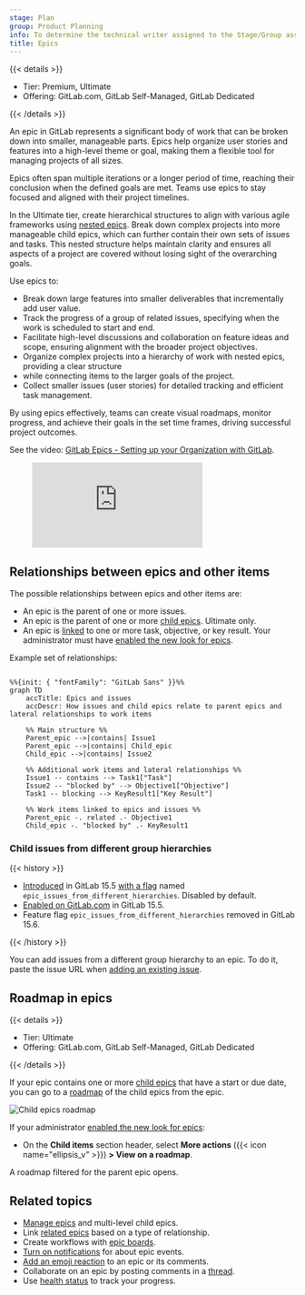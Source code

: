 ```yaml
---
stage: Plan
group: Product Planning
info: To determine the technical writer assigned to the Stage/Group associated with this page, see https://handbook.gitlab.com/handbook/product/ux/technical-writing/#assignments
title: Epics
---
```


{{< details >}}

- Tier: Premium, Ultimate
- Offering: GitLab.com, GitLab Self-Managed, GitLab Dedicated

{{< /details >}}

An epic in GitLab represents a significant body of work that can be broken down into smaller,
manageable parts.
Epics help organize user stories and features into a high-level theme or goal, making them a flexible
tool for managing projects of all sizes.

Epics often span multiple iterations or a longer period of time, reaching their conclusion when the
defined goals are met.
Teams use epics to stay focused and aligned with their project timelines.

In the Ultimate tier, create hierarchical structures to align with various agile frameworks using
[nested epics](manage_epics.md#multi-level-child-epics).
Break down complex projects into more manageable child epics, which can further contain their own
sets of issues and tasks.
This nested structure helps maintain clarity and ensures all aspects of a project are covered without
losing sight of the overarching goals.

Use epics to:

- Break down large features into smaller deliverables that incrementally add user value.
- Track the progress of a group of related issues, specifying when the work is scheduled to start
  and end.
- Facilitate high-level discussions and collaboration on feature ideas and scope, ensuring alignment
  with the broader project objectives.
- Organize complex projects into a hierarchy of work with nested epics, providing a clear structure
- while connecting items to the larger goals of the project.
- Collect smaller issues (user stories) for detailed tracking and efficient task management.

By using epics effectively, teams can create visual roadmaps, monitor progress, and achieve their
goals in the set time frames, driving successful project outcomes.

<div class="video-fallback">
  See the video: <a href="https://www.youtube.com/watch?v=c0EwYYUZppw">GitLab Epics - Setting up your Organization with GitLab</a>.
</div>
<figure class="video-container">
  <iframe src="https://www.youtube-nocookie.com/embed/c0EwYYUZppw" frameborder="0" allowfullscreen> </iframe>
</figure>

## Relationships between epics and other items

The possible relationships between epics and other items are:

- An epic is the parent of one or more issues.
- An epic is the parent of one or more [child epics](manage_epics.md#multi-level-child-epics). Ultimate only.
- An epic is [linked](linked_epics.md) to one or more task, objective, or key result.
  Your administrator must have [enabled the new look for epics](epic_work_items.md).

Example set of relationships:

```mermaid

%%{init: { "fontFamily": "GitLab Sans" }}%%
graph TD
    accTitle: Epics and issues
    accDescr: How issues and child epics relate to parent epics and lateral relationships to work items

    %% Main structure %%
    Parent_epic -->|contains| Issue1
    Parent_epic -->|contains| Child_epic
    Child_epic -->|contains| Issue2

    %% Additional work items and lateral relationships %%
    Issue1 -- contains --> Task1["Task"]
    Issue2 -- "blocked by" --> Objective1["Objective"]
    Task1 -- blocking --> KeyResult1["Key Result"]

    %% Work items linked to epics and issues %%
    Parent_epic -. related .- Objective1
    Child_epic -. "blocked by" .- KeyResult1

```

### Child issues from different group hierarchies

{{< history >}}

- [Introduced](https://gitlab.com/gitlab-org/gitlab/-/issues/371081) in GitLab 15.5 [with a flag](../../../administration/feature_flags.md) named `epic_issues_from_different_hierarchies`. Disabled by default.
- [Enabled on GitLab.com](https://gitlab.com/gitlab-org/gitlab/-/issues/373304) in GitLab 15.5.
- Feature flag `epic_issues_from_different_hierarchies` removed in GitLab 15.6.

{{< /history >}}

You can add issues from a different group hierarchy to an epic.
To do it, paste the issue URL when
[adding an existing issue](manage_epics.md#add-an-existing-issue-to-an-epic).

## Roadmap in epics

{{< details >}}

- Tier: Ultimate
- Offering: GitLab.com, GitLab Self-Managed, GitLab Dedicated

{{< /details >}}

If your epic contains one or more [child epics](manage_epics.md#multi-level-child-epics) that
have a start or due date, you can go to a [roadmap](../roadmap/_index.md)
of the child epics from the epic.

![Child epics roadmap](img/epic_view_roadmap_v12_9.png)

<!-- When epics as work items are generally available, the steps below should be the only ones here. -->

If your administrator [enabled the new look for epics](epic_work_items.md):

- On the **Child items** section header, select **More actions** ({{< icon name="ellipsis_v" >}}) **> View on a roadmap**.

A roadmap filtered for the parent epic opens.

## Related topics

- [Manage epics](manage_epics.md) and multi-level child epics.
- Link [related epics](linked_epics.md) based on a type of relationship.
- Create workflows with [epic boards](epic_boards.md).
- [Turn on notifications](../../profile/notifications.md) for about epic events.
- [Add an emoji reaction](../../emoji_reactions.md) to an epic or its comments.
- Collaborate on an epic by posting comments in a [thread](../../discussions/_index.md).
- Use [health status](manage_epics.md#health-status) to track your progress.

<!-- ## Troubleshooting

Include any troubleshooting steps that you can foresee. If you know beforehand what issues
one might have when setting this up, or when something is changed, or on upgrading, it's
important to describe those, too. Think of things that may go wrong and include them here.
This is important to minimize requests for support, and to avoid doc comments with
questions that you know someone might ask.

Each scenario can be a third-level heading, for example `### Getting error message X`.
If you have none to add when creating a doc, leave this section in place
but commented out to help encourage others to add to it in the future. -->
